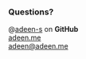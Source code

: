 ### Questions?

@[adeen-s] on **GitHub**
<br/>
[adeen.me](https://adeen.me/)
<br />
[adeen@adeen.me](mailto:adeen@adeen.me)

[adeen-s]: https://GitHub.com/adeen-s
